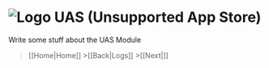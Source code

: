 # ![Logo](https://github.com/ukdtom/WebTools.bundle/blob/master/Wiki/WebTools/Logos/WebTools-48x48.png) UAS (Unsupported App Store)

Write some stuff about the UAS Module


>[[Home|Home]]  >[[Back|Logs]]  >[[Next|]]